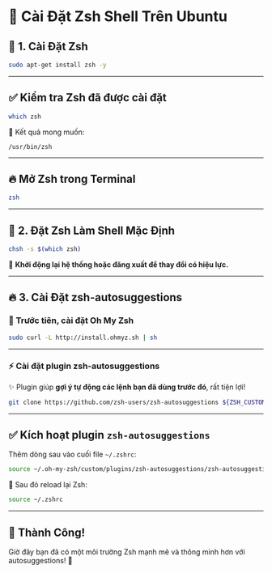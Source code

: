 # 🚀 Cài Đặt Zsh Shell Trên Ubuntu

## 📌 1. Cài Đặt Zsh

```bash
sudo apt-get install zsh -y
```

---

## ✅ Kiểm tra Zsh đã được cài đặt

```bash
which zsh
```

🎯 Kết quả mong muốn:

```
/usr/bin/zsh
```

---

## 🔥 Mở Zsh trong Terminal

```bash
zsh
```

---

## 🔧 2. Đặt Zsh Làm Shell Mặc Định

```bash
chsh -s $(which zsh)
```

🔄 **Khởi động lại hệ thống hoặc đăng xuất để thay đổi có hiệu lực.**

---

## 🔥 3. Cài Đặt zsh-autosuggestions

### 📌 Trước tiên, cài đặt Oh My Zsh

```bash
sudo curl -L http://install.ohmyz.sh | sh
```

---

### ⚡ Cài đặt plugin zsh-autosuggestions

✨ Plugin giúp **gợi ý tự động các lệnh bạn đã dùng trước đó**, rất tiện lợi!

```bash
git clone https://github.com/zsh-users/zsh-autosuggestions ${ZSH_CUSTOM:-~/.oh-my-zsh/custom}/plugins/zsh-autosuggestions
```

---

## ✅ Kích hoạt plugin `zsh-autosuggestions`

Thêm dòng sau vào cuối file `~/.zshrc`:

```bash
source ~/.oh-my-zsh/custom/plugins/zsh-autosuggestions/zsh-autosuggestions.zsh
```

🔄 Sau đó reload lại Zsh:

```zsh
source ~/.zshrc
```

---

## 🎉 Thành Công!

Giờ đây bạn đã có một môi trường Zsh mạnh mẽ và thông minh hơn với autosuggestions! 🚀
